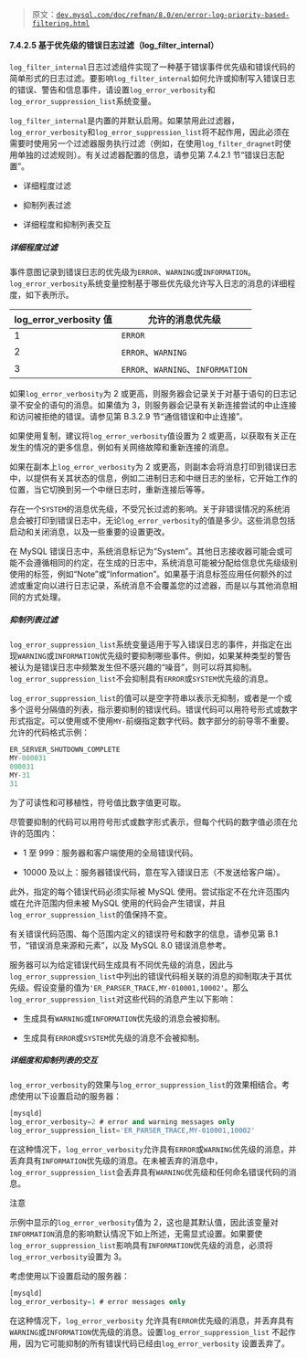 > 原文：[`dev.mysql.com/doc/refman/8.0/en/error-log-priority-based-filtering.html`](https://dev.mysql.com/doc/refman/8.0/en/error-log-priority-based-filtering.html)

#### 7.4.2.5 基于优先级的错误日志过滤（log_filter_internal）

`log_filter_internal`日志过滤组件实现了一种基于错误事件优先级和错误代码的简单形式的日志过滤。要影响`log_filter_internal`如何允许或抑制写入错误日志的错误、警告和信息事件，请设置`log_error_verbosity`和`log_error_suppression_list`系统变量。

`log_filter_internal`是内置的并默认启用。如果禁用此过滤器，`log_error_verbosity`和`log_error_suppression_list`将不起作用，因此必须在需要时使用另一个过滤器服务执行过滤（例如，在使用`log_filter_dragnet`时使用单独的过滤规则）。有关过滤器配置的信息，请参见第 7.4.2.1 节“错误日志配置”。

+   详细程度过滤

+   抑制列表过滤

+   详细程度和抑制列表交互

##### 详细程度过滤

事件意图记录到错误日志的优先级为`ERROR`、`WARNING`或`INFORMATION`。`log_error_verbosity`系统变量控制基于哪些优先级允许写入日志的消息的详细程度，如下表所示。

| log_error_verbosity 值 | 允许的消息优先级 |
| --- | --- |
| 1 | `ERROR` |
| 2 | `ERROR`、`WARNING` |
| 3 | `ERROR`、`WARNING`、`INFORMATION` |

如果`log_error_verbosity`为 2 或更高，则服务器会记录关于对基于语句的日志记录不安全的语句的消息。如果值为 3，则服务器会记录有关新连接尝试的中止连接和访问被拒绝的错误。请参见第 B.3.2.9 节“通信错误和中止连接”。

如果使用复制，建议将`log_error_verbosity`值设置为 2 或更高，以获取有关正在发生的情况的更多信息，例如有关网络故障和重新连接的消息。

如果在副本上`log_error_verbosity`为 2 或更高，则副本会将消息打印到错误日志中，以提供有关其状态的信息，例如二进制日志和中继日志的坐标，它开始工作的位置，当它切换到另一个中继日志时，重新连接后等等。

存在一个`SYSTEM`的消息优先级，不受冗长过滤的影响。关于非错误情况的系统消息会被打印到错误日志中，无论`log_error_verbosity`的值是多少。这些消息包括启动和关闭消息，以及一些重要的设置更改。

在 MySQL 错误日志中，系统消息标记为“System”。其他日志接收器可能会或可能不会遵循相同的约定，在生成的日志中，系统消息可能被分配给信息优先级级别使用的标签，例如“Note”或“Information”。如果基于消息标签应用任何额外的过滤或重定向以进行日志记录，系统消息不会覆盖您的过滤器，而是以与其他消息相同的方式处理。

##### 抑制列表过滤

`log_error_suppression_list`系统变量适用于写入错误日志的事件，并指定在出现`WARNING`或`INFORMATION`优先级时要抑制哪些事件。例如，如果某种类型的警告被认为是错误日志中频繁发生但不感兴趣的“噪音”，则可以将其抑制。`log_error_suppression_list`不会抑制具有`ERROR`或`SYSTEM`优先级的消息。

`log_error_suppression_list`的值可以是空字符串以表示无抑制，或者是一个或多个逗号分隔值的列表，指示要抑制的错误代码。错误代码可以用符号形式或数字形式指定。可以使用或不使用`MY-`前缀指定数字代码。数字部分的前导零不重要。允许的代码格式示例：

```sql
ER_SERVER_SHUTDOWN_COMPLETE
MY-000031
000031
MY-31
31
```

为了可读性和可移植性，符号值比数字值更可取。

尽管要抑制的代码可以用符号形式或数字形式表示，但每个代码的数字值必须在允许的范围内：

+   1 至 999：服务器和客户端使用的全局错误代码。

+   10000 及以上：服务器错误代码，意在写入错误日志（不发送给客户端）。

此外，指定的每个错误代码必须实际被 MySQL 使用。尝试指定不在允许范围内或在允许范围内但未被 MySQL 使用的代码会产生错误，并且`log_error_suppression_list`的值保持不变。

有关错误代码范围、每个范围内定义的错误符号和数字的信息，请参见第 B.1 节，“错误消息来源和元素”，以及 MySQL 8.0 错误消息参考。

服务器可以为给定错误代码生成具有不同优先级的消息，因此与`log_error_suppression_list`中列出的错误代码相关联的消息的抑制取决于其优先级。假设变量的值为`'ER_PARSER_TRACE,MY-010001,10002'`。那么`log_error_suppression_list`对这些代码的消息产生以下影响：

+   生成具有`WARNING`或`INFORMATION`优先级的消息会被抑制。

+   生成具有`ERROR`或`SYSTEM`优先级的消息不会被抑制。

##### 详细度和抑制列表的交互

`log_error_verbosity`的效果与`log_error_suppression_list`的效果相结合。考虑使用以下设置启动的服务器：

```sql
[mysqld]
log_error_verbosity=2 # error and warning messages only
log_error_suppression_list='ER_PARSER_TRACE,MY-010001,10002'
```

在这种情况下，`log_error_verbosity`允许具有`ERROR`或`WARNING`优先级的消息，并丢弃具有`INFORMATION`优先级的消息。在未被丢弃的消息中，`log_error_suppression_list`会丢弃具有`WARNING`优先级和任何命名错误代码的消息。

注意

示例中显示的`log_error_verbosity`值为 2，这也是其默认值，因此该变量对`INFORMATION`消息的影响默认情况下如上所述，无需显式设置。如果要使`log_error_suppression_list`影响具有`INFORMATION`优先级的消息，必须将`log_error_verbosity`设置为 3。

考虑使用以下设置启动的服务器：

```sql
[mysqld]
log_error_verbosity=1 # error messages only
```

在这种情况下，`log_error_verbosity` 允许具有`ERROR`优先级的消息，并丢弃具有`WARNING`或`INFORMATION`优先级的消息。设置`log_error_suppression_list` 不起作用，因为它可能抑制的所有错误代码已经由`log_error_verbosity` 设置丢弃了。
